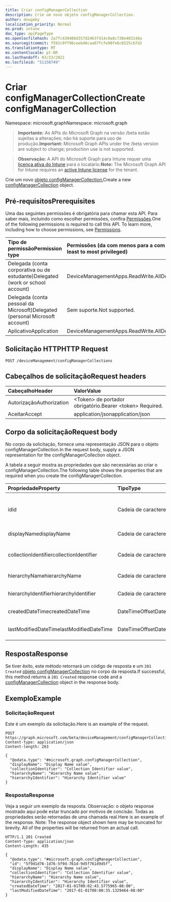 ```yaml
---
title: Criar configManagerCollection
description: Crie um novo objeto configManagerCollection.
author: dougeby
localization_priority: Normal
ms.prod: intune
doc_type: apiPageType
ms.openlocfilehash: 2a7fc439408d357d2463fd14c0a8c738e403148a
ms.sourcegitcommit: f592c9ff96ceeb40caa67fcfe90fe6c8525cb7d2
ms.translationtype: MT
ms.contentlocale: pt-BR
ms.lasthandoff: 03/23/2021
ms.locfileid: "51158749"
---
```

# <a name="create-configmanagercollection"></a><span data-ttu-id="d9a4a-103">Criar configManagerCollection</span><span class="sxs-lookup"><span data-stu-id="d9a4a-103">Create configManagerCollection</span></span>

<span data-ttu-id="d9a4a-104">Namespace: microsoft.graph</span><span class="sxs-lookup"><span data-stu-id="d9a4a-104">Namespace: microsoft.graph</span></span>

> <span data-ttu-id="d9a4a-105">**Importante:** As APIs do Microsoft Graph na versão /beta estão sujeitas a alterações; não há suporte para uso de produção.</span><span class="sxs-lookup"><span data-stu-id="d9a4a-105">**Important:** Microsoft Graph APIs under the /beta version are subject to change; production use is not supported.</span></span>

> <span data-ttu-id="d9a4a-106">**Observação:** A API do Microsoft Graph para Intune requer uma [licença ativa do Intune](https://go.microsoft.com/fwlink/?linkid=839381) para o locatário.</span><span class="sxs-lookup"><span data-stu-id="d9a4a-106">**Note:** The Microsoft Graph API for Intune requires an [active Intune license](https://go.microsoft.com/fwlink/?linkid=839381) for the tenant.</span></span>

<span data-ttu-id="d9a4a-107">Crie um novo [objeto configManagerCollection.](../resources/intune-partnerintegration-configmanagercollection.md)</span><span class="sxs-lookup"><span data-stu-id="d9a4a-107">Create a new [configManagerCollection](../resources/intune-partnerintegration-configmanagercollection.md) object.</span></span>

## <a name="prerequisites"></a><span data-ttu-id="d9a4a-108">Pré-requisitos</span><span class="sxs-lookup"><span data-stu-id="d9a4a-108">Prerequisites</span></span>
<span data-ttu-id="d9a4a-p101">Uma das seguintes permissões é obrigatória para chamar esta API. Para saber mais, incluindo como escolher permissões, confira [Permissões](/graph/permissions-reference).</span><span class="sxs-lookup"><span data-stu-id="d9a4a-p101">One of the following permissions is required to call this API. To learn more, including how to choose permissions, see [Permissions](/graph/permissions-reference).</span></span>

|<span data-ttu-id="d9a4a-111">Tipo de permissão</span><span class="sxs-lookup"><span data-stu-id="d9a4a-111">Permission type</span></span>|<span data-ttu-id="d9a4a-112">Permissões (da com menos para a com mais privilégios)</span><span class="sxs-lookup"><span data-stu-id="d9a4a-112">Permissions (from least to most privileged)</span></span>|
|:---|:---|
|<span data-ttu-id="d9a4a-113">Delegada (conta corporativa ou de estudante)</span><span class="sxs-lookup"><span data-stu-id="d9a4a-113">Delegated (work or school account)</span></span>|<span data-ttu-id="d9a4a-114">DeviceManagementApps.ReadWrite.All</span><span class="sxs-lookup"><span data-stu-id="d9a4a-114">DeviceManagementApps.ReadWrite.All</span></span>|
|<span data-ttu-id="d9a4a-115">Delegada (conta pessoal da Microsoft)</span><span class="sxs-lookup"><span data-stu-id="d9a4a-115">Delegated (personal Microsoft account)</span></span>|<span data-ttu-id="d9a4a-116">Sem suporte.</span><span class="sxs-lookup"><span data-stu-id="d9a4a-116">Not supported.</span></span>|
|<span data-ttu-id="d9a4a-117">Aplicativo</span><span class="sxs-lookup"><span data-stu-id="d9a4a-117">Application</span></span>|<span data-ttu-id="d9a4a-118">DeviceManagementApps.ReadWrite.All</span><span class="sxs-lookup"><span data-stu-id="d9a4a-118">DeviceManagementApps.ReadWrite.All</span></span>|

## <a name="http-request"></a><span data-ttu-id="d9a4a-119">Solicitação HTTP</span><span class="sxs-lookup"><span data-stu-id="d9a4a-119">HTTP Request</span></span>
<!-- {
  "blockType": "ignored"
}
-->
``` http
POST /deviceManagement/configManagerCollections
```

## <a name="request-headers"></a><span data-ttu-id="d9a4a-120">Cabeçalhos de solicitação</span><span class="sxs-lookup"><span data-stu-id="d9a4a-120">Request headers</span></span>
|<span data-ttu-id="d9a4a-121">Cabeçalho</span><span class="sxs-lookup"><span data-stu-id="d9a4a-121">Header</span></span>|<span data-ttu-id="d9a4a-122">Valor</span><span class="sxs-lookup"><span data-stu-id="d9a4a-122">Value</span></span>|
|:---|:---|
|<span data-ttu-id="d9a4a-123">Autorização</span><span class="sxs-lookup"><span data-stu-id="d9a4a-123">Authorization</span></span>|<span data-ttu-id="d9a4a-124">&lt;Token&gt; de portador obrigatório.</span><span class="sxs-lookup"><span data-stu-id="d9a4a-124">Bearer &lt;token&gt; Required.</span></span>|
|<span data-ttu-id="d9a4a-125">Aceitar</span><span class="sxs-lookup"><span data-stu-id="d9a4a-125">Accept</span></span>|<span data-ttu-id="d9a4a-126">application/json</span><span class="sxs-lookup"><span data-stu-id="d9a4a-126">application/json</span></span>|

## <a name="request-body"></a><span data-ttu-id="d9a4a-127">Corpo da solicitação</span><span class="sxs-lookup"><span data-stu-id="d9a4a-127">Request body</span></span>
<span data-ttu-id="d9a4a-128">No corpo da solicitação, fornece uma representação JSON para o objeto configManagerCollection.</span><span class="sxs-lookup"><span data-stu-id="d9a4a-128">In the request body, supply a JSON representation for the configManagerCollection object.</span></span>

<span data-ttu-id="d9a4a-129">A tabela a seguir mostra as propriedades que são necessárias ao criar o configManagerCollection.</span><span class="sxs-lookup"><span data-stu-id="d9a4a-129">The following table shows the properties that are required when you create the configManagerCollection.</span></span>

|<span data-ttu-id="d9a4a-130">Propriedade</span><span class="sxs-lookup"><span data-stu-id="d9a4a-130">Property</span></span>|<span data-ttu-id="d9a4a-131">Tipo</span><span class="sxs-lookup"><span data-stu-id="d9a4a-131">Type</span></span>|<span data-ttu-id="d9a4a-132">Descrição</span><span class="sxs-lookup"><span data-stu-id="d9a4a-132">Description</span></span>|
|:---|:---|:---|
|<span data-ttu-id="d9a4a-133">id</span><span class="sxs-lookup"><span data-stu-id="d9a4a-133">id</span></span>|<span data-ttu-id="d9a4a-134">Cadeia de caracteres</span><span class="sxs-lookup"><span data-stu-id="d9a4a-134">String</span></span>|<span data-ttu-id="d9a4a-135">A chave da Coleção ConfigManager.</span><span class="sxs-lookup"><span data-stu-id="d9a4a-135">The key for the ConfigManager Collection.</span></span>|
|<span data-ttu-id="d9a4a-136">displayName</span><span class="sxs-lookup"><span data-stu-id="d9a4a-136">displayName</span></span>|<span data-ttu-id="d9a4a-137">Cadeia de caracteres</span><span class="sxs-lookup"><span data-stu-id="d9a4a-137">String</span></span>|<span data-ttu-id="d9a4a-138">The DisplayName.</span><span class="sxs-lookup"><span data-stu-id="d9a4a-138">The DisplayName.</span></span>|
|<span data-ttu-id="d9a4a-139">collectionIdentifier</span><span class="sxs-lookup"><span data-stu-id="d9a4a-139">collectionIdentifier</span></span>|<span data-ttu-id="d9a4a-140">Cadeia de caracteres</span><span class="sxs-lookup"><span data-stu-id="d9a4a-140">String</span></span>|<span data-ttu-id="d9a4a-141">O identificador de coleção no SCCM.</span><span class="sxs-lookup"><span data-stu-id="d9a4a-141">The collection identifier in SCCM.</span></span>|
|<span data-ttu-id="d9a4a-142">hierarchyName</span><span class="sxs-lookup"><span data-stu-id="d9a4a-142">hierarchyName</span></span>|<span data-ttu-id="d9a4a-143">Cadeia de caracteres</span><span class="sxs-lookup"><span data-stu-id="d9a4a-143">String</span></span>|<span data-ttu-id="d9a4a-144">O HierarchyName.</span><span class="sxs-lookup"><span data-stu-id="d9a4a-144">The HierarchyName.</span></span>|
|<span data-ttu-id="d9a4a-145">hierarchyIdentifier</span><span class="sxs-lookup"><span data-stu-id="d9a4a-145">hierarchyIdentifier</span></span>|<span data-ttu-id="d9a4a-146">Cadeia de caracteres</span><span class="sxs-lookup"><span data-stu-id="d9a4a-146">String</span></span>|<span data-ttu-id="d9a4a-147">O Identificador de Hierarquia.</span><span class="sxs-lookup"><span data-stu-id="d9a4a-147">The Hierarchy Identifier.</span></span>|
|<span data-ttu-id="d9a4a-148">createdDateTime</span><span class="sxs-lookup"><span data-stu-id="d9a4a-148">createdDateTime</span></span>|<span data-ttu-id="d9a4a-149">DateTimeOffset</span><span class="sxs-lookup"><span data-stu-id="d9a4a-149">DateTimeOffset</span></span>|<span data-ttu-id="d9a4a-150">A data criada.</span><span class="sxs-lookup"><span data-stu-id="d9a4a-150">The created date.</span></span>|
|<span data-ttu-id="d9a4a-151">lastModifiedDateTime</span><span class="sxs-lookup"><span data-stu-id="d9a4a-151">lastModifiedDateTime</span></span>|<span data-ttu-id="d9a4a-152">DateTimeOffset</span><span class="sxs-lookup"><span data-stu-id="d9a4a-152">DateTimeOffset</span></span>|<span data-ttu-id="d9a4a-153">A última data modificada.</span><span class="sxs-lookup"><span data-stu-id="d9a4a-153">The last modified date.</span></span>|



## <a name="response"></a><span data-ttu-id="d9a4a-154">Resposta</span><span class="sxs-lookup"><span data-stu-id="d9a4a-154">Response</span></span>
<span data-ttu-id="d9a4a-155">Se tiver êxito, este método retornará um código de resposta e um `201 Created` [objeto configManagerCollection](../resources/intune-partnerintegration-configmanagercollection.md) no corpo da resposta.</span><span class="sxs-lookup"><span data-stu-id="d9a4a-155">If successful, this method returns a `201 Created` response code and a [configManagerCollection](../resources/intune-partnerintegration-configmanagercollection.md) object in the response body.</span></span>

## <a name="example"></a><span data-ttu-id="d9a4a-156">Exemplo</span><span class="sxs-lookup"><span data-stu-id="d9a4a-156">Example</span></span>

### <a name="request"></a><span data-ttu-id="d9a4a-157">Solicitação</span><span class="sxs-lookup"><span data-stu-id="d9a4a-157">Request</span></span>
<span data-ttu-id="d9a4a-158">Este é um exemplo da solicitação.</span><span class="sxs-lookup"><span data-stu-id="d9a4a-158">Here is an example of the request.</span></span>
``` http
POST https://graph.microsoft.com/beta/deviceManagement/configManagerCollections
Content-type: application/json
Content-length: 263

{
  "@odata.type": "#microsoft.graph.configManagerCollection",
  "displayName": "Display Name value",
  "collectionIdentifier": "Collection Identifier value",
  "hierarchyName": "Hierarchy Name value",
  "hierarchyIdentifier": "Hierarchy Identifier value"
}
```

### <a name="response"></a><span data-ttu-id="d9a4a-159">Resposta</span><span class="sxs-lookup"><span data-stu-id="d9a4a-159">Response</span></span>
<span data-ttu-id="d9a4a-p102">Veja a seguir um exemplo da resposta. Observação: o objeto response mostrado aqui pode estar truncado por motivos de concisão. Todas as propriedades serão retornadas de uma chamada real.</span><span class="sxs-lookup"><span data-stu-id="d9a4a-p102">Here is an example of the response. Note: The response object shown here may be truncated for brevity. All of the properties will be returned from an actual call.</span></span>
``` http
HTTP/1.1 201 Created
Content-Type: application/json
Content-Length: 435

{
  "@odata.type": "#microsoft.graph.configManagerCollection",
  "id": "5f9d1d76-1d76-5f9d-761d-9d5f761d9d5f",
  "displayName": "Display Name value",
  "collectionIdentifier": "Collection Identifier value",
  "hierarchyName": "Hierarchy Name value",
  "hierarchyIdentifier": "Hierarchy Identifier value",
  "createdDateTime": "2017-01-01T00:02:43.5775965-08:00",
  "lastModifiedDateTime": "2017-01-01T00:00:35.1329464-08:00"
}
```




